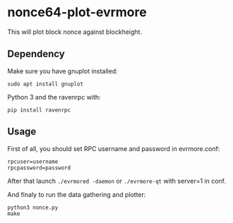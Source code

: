nonce64-plot-evrmore
==========

This will plot block nonce against blockheight.

Dependency
-----
Make sure you have gnuplot installed:
```
sudo apt install gnuplot
```
Python 3 and the ravenrpc with:
```
pip install ravenrpc
```

Usage
-----

First of all, you should set RPC username and password in evrmore.conf:
```
rpcuser=username
rpcpassword=password
```
After that launch `./evrmored -daemon` or `./evrmore-qt` with server=1 in conf.

And finaly to run the data gathering and plotter:
```
python3 nonce.py
make
```
